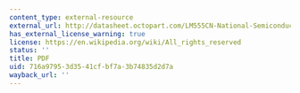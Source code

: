 ```yaml
---
content_type: external-resource
external_url: http://datasheet.octopart.com/LM555CN-National-Semiconductor-datasheet-5348896.pdf
has_external_license_warning: true
license: https://en.wikipedia.org/wiki/All_rights_reserved
status: ''
title: PDF
uid: 716a9795-3d35-41cf-bf7a-3b74835d2d7a
wayback_url: ''
---
```


